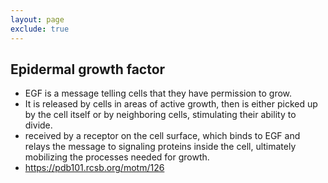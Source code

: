 ```yaml
---
layout: page
exclude: true
---
```

## Epidermal growth factor

* EGF is a message telling cells that they have permission to grow.
* It is released by cells in areas of active growth, then is either picked up by the cell itself or by neighboring cells, stimulating their ability to divide.
* received by a receptor on the cell surface, which binds to EGF and relays the message to signaling proteins inside the cell, ultimately mobilizing the processes needed for growth.
* https://pdb101.rcsb.org/motm/126
